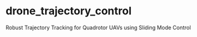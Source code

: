 # drone_trajectory_control
Robust Trajectory Tracking for Quadrotor UAVs using Sliding Mode Control
